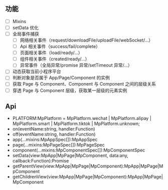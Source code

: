 ## 功能

-   [ ] Mixins
-   [ ] setData 优化
-   [ ] 全局事件捕获
    -   [ ] 网络相关事件（request/downloadFile/uploadFile/webSocket/...）
    -   [ ] Api 相关事件（success/fail/complete）
    -   [ ] 页面相关事件（load/ready/...）
    -   [ ] 组件相关事件（created/ready/...）
    -   [ ] 异常事件（全局异常/promise 异常/setTimeout 异常/...）
-   [ ] 动态获取当前小程序平台
-   [ ] 判断对象是否属于 App/Page/Component 的实例
-   [ ] 获取 Page 与 Component、Component 与 Component 之间的层级关系
-   [ ] 穿透 Page 与 Component 层级，获取某一层级的元素实例

## Api

-   PLATFORM:MpPlatform = MpPlatform.wechat | MpPlatform.alipay | MpPlatform.smart | MpPlatform.tiktok | MpPlatform.unknown;
-   on(eventName:string, handler:Function)
-   off(eventName:string, handler:Function)
-   app(...mixins:MpAppSpec[]):MpAppSpec
-   page(...mixins:MpPageSpec[]):MpPageSpec
-   component(...mixins:MpComponentSpec[]):MpComponentSpec
-   setData(view:MpApp|MpPage|MpComponent, data:any, callback:Function):Promise
-   getParentView(view:MpApp|MpPage|MpComponent):MpApp|MpPage|MpComponent
-   getChildrenView(view:MpApp|MpPage|MpComponent):MpApp|MpPage|MpComponent
